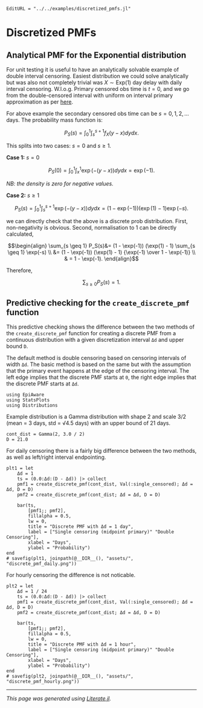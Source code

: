 ```@meta
EditURL = "../../examples/discretized_pmfs.jl"
```

# Discretized PMFs

## Analytical PMF for the Exponential distribution

For unit testing it is useful to have an analytically solvable example of double interval censoring. Easiest distribution we
could solve analytically but was also not completely trivial was $X \sim \text{Exp}(1)$ day delay with daily interval censoring.
W.l.o.g. Primary censored obs time is $t = 0$, and we go from the double-censored interval with uniform on interval primary
approximation as per [here](https://www.medrxiv.org/content/10.1101/2024.01.12.24301247v1).

For above example the secondary censored obs time can be $s = 0, 1, 2,...$ days. The probability mass function is:

```math
P_S(s) = \int_0^1 \int_s^{s+1} f_X(y-x)dy dx.
```

This splits into two cases: $s = 0$ and $s \geq 1$.

**Case 1:** $s=0$

```math
P_S(0) = \int_0^1 \int_x^1 \exp(-(y - x)) dy dx = \exp(-1).
```

_NB: the density is zero for negative values._

**Case 2:** $s \geq 1$

```math
P_S(s) = \int_0^1 \int_s^{s+1} \exp(-(y - x)) dy dx = (1 - \exp(-1)) (\exp(1) - 1) \exp(-s).
```

we can directly check that the above is a discrete prob distribution. First, non-negativity is obvious. Second,
normalisation to 1 can be directly calculated,

```math
\begin{align}
 \sum_{s \geq 1} P_S(s)&= (1 - \exp(-1)) (\exp(1) - 1) \sum_{s \geq 1}  \exp(-s)  \\
&=  (1 - \exp(-1)) (\exp(1) - 1)  {\exp(-1) \over 1 - \exp(-1)} \\
& = 1 -  \exp(-1).
\end{align}
```
Therefore,

```math
 \sum_{s \geq 0} P_S(s) = 1.
```

## Predictive checking for the `create_discrete_pmf` function

This predictive checking shows the difference between the two methods of the `create_discrete_pmf` function
for creating a discrete PMF from a continuous distribution with a given discretization interval `Δd` and upper bound `D`.

The default method is double censoring based on censoring intervals of width `Δd`. The basic method is based on the
same but with the assumption that the primary event happens at the edge of the censoring interval. The left edge implies that
the discrete PMF starts at `0`, the right edge implies that the discrete PMF starts at `Δd`.

````@example discretized_pmfs
using EpiAware
using StatsPlots
using Distributions
````

Example distribution is a Gamma distribution with shape 2 and scale 3/2 (mean = 3 days, std = √4.5 days) with an upper bound of 21 days.

````@example discretized_pmfs
cont_dist = Gamma(2, 3.0 / 2)
D = 21.0
````

For daily censoring there is a fairly big difference between the two methods, as well as left/right interval endpointing.

````@example discretized_pmfs
plt1 = let
    Δd = 1
    ts = (0.0:Δd:(D - Δd)) |> collect
    pmf1 = create_discrete_pmf(cont_dist, Val(:single_censored); Δd = Δd, D = D)
    pmf2 = create_discrete_pmf(cont_dist; Δd = Δd, D = D)

    bar(ts,
        [pmf1;; pmf2],
        fillalpha = 0.5,
        lw = 0,
        title = "Discrete PMF with Δd = 1 day",
        label = ["Single censoring (midpoint primary)" "Double Censoring"],
        xlabel = "Days",
        ylabel = "Probability")
end
# savefig(plt1, joinpath(@__DIR__(), "assets/", "discrete_pmf_daily.png"))
````

For hourly censoring the difference is not noticable.

````@example discretized_pmfs
plt2 = let
    Δd = 1 / 24
    ts = (0.0:Δd:(D - Δd)) |> collect
    pmf1 = create_discrete_pmf(cont_dist, Val(:single_censored); Δd = Δd, D = D)
    pmf2 = create_discrete_pmf(cont_dist; Δd = Δd, D = D)

    bar(ts,
        [pmf1;; pmf2],
        fillalpha = 0.5,
        lw = 0,
        title = "Discrete PMF with Δd = 1 hour",
        label = ["Single censoring (midpoint primary)" "Double Censoring"],
        xlabel = "Days",
        ylabel = "Probability")
end
# savefig(plt2, joinpath(@__DIR__(), "assets/", "discrete_pmf_hourly.png"))
````

---

*This page was generated using [Literate.jl](https://github.com/fredrikekre/Literate.jl).*
